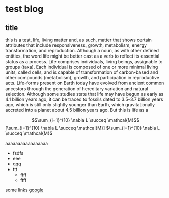 # test blog

## title

this is a test,
life, living matter and, as such, matter that shows certain attributes that include responsiveness, growth, metabolism, energy transformation, and reproduction. Although a noun, as with other defined entities, the word life might be better cast as a verb to reflect its essential status as a process. Life comprises individuals, living beings, assignable to groups (taxa). Each individual is composed of one or more minimal living units, called cells, and is capable of transformation of carbon-based and other compounds (metabolism), growth, and participation in reproductive acts. Life-forms present on Earth today have evolved from ancient common ancestors through the generation of hereditary variation and natural selection. Although some studies state that life may have begun as early as 4.1 billion years ago, it can be traced to fossils dated to 3.5–3.7 billion years ago, which is still only slightly younger than Earth, which gravitationally accreted into a planet about 4.5 billion years ago. But this is life as a

$$\sum_{i=1}^{10} \nabla L \succeq \mathcal{M}$$
\[\sum_{i=1}^{10} \nabla L \succeq \mathcal{M}\]
$\sum_{i=1}^{10} \nabla L \succeq \mathcal{M}$

aaaaaaaaaaaaaaaaa
- fsdfs
- eee
- qqq
- ttt
	- ffff
	- ffff

some links [google](https://google.com)
